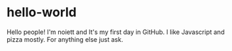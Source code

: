 # hello-world

Hello people!
I'm noiett and It's my first day in GitHub.
I like Javascript and pizza mostly. For anything else just ask.

